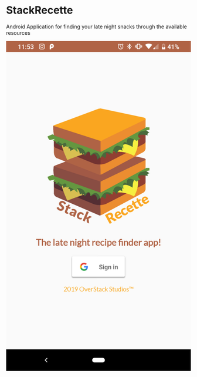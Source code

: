 # StackRecette
Android Application for finding your late night snacks through the available resources

![StackRecette Main Screen | 12x397](screenshots/main.png)
